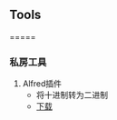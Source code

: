 ## Tools
=====
### 私房工具
1. Alfred插件
	- 将十进制转为二进制
	- [下载](https://raw.githubusercontent.com/zhangyangsheng/tools/master/Alfred/binary/Binary.alfredworkflow)

